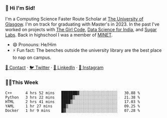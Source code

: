 ### 👋 Hi I'm Sid!
I'm a Computing Science Faster Route Scholar at [The University of Glasgow](https://gla.ac.uk). I'm on track for graduating with Master's in 2023. In the past I've worked on projects with [The Girl Code](https://thegirlcode.co/), [Data Science for India](), and [Sugar Labs](https://sugarlabs.org/). Back in highschool I was a member of [MINET](https://minet.co/). 

- 😄 Pronouns: He/Him
- ⚡ Fun fact: The benches outside the university library are the best place to nap on campus.

[📇 Contact](https://sid.gg/) · [🐦 Twitter](https://twitter.com/scholaronroad) · [👔 LinkedIn](https://linkedin.com/in/sidhant-bhavnani) · [📸 Instagram](https://www.instagram.com/bhavnani.pvt/) 

### 👨‍💻This Week
<!--START_SECTION:waka-->
```text
C++      4 hrs 52 mins   ███████▓░░░░░░░░░░░░░░░░░   30.88 % 
Python   3 hrs 22 mins   █████▒░░░░░░░░░░░░░░░░░░░   21.38 % 
HTML     2 hrs 41 mins   ████▒░░░░░░░░░░░░░░░░░░░░   17.03 % 
YAML     1 hr 27 mins    ██▒░░░░░░░░░░░░░░░░░░░░░░   09.25 % 
Docker   1 hr 9 mins     █▓░░░░░░░░░░░░░░░░░░░░░░░   07.28 % 
```
<!--END_SECTION:waka-->
